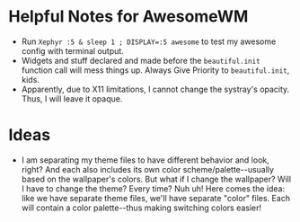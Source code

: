 # Helpful Notes for AwesomeWM

-   Run `Xephyr :5 & sleep 1 ; DISPLAY=:5 awesome` to test my awesome config
    with terminal output.
-   Widgets and stuff declared and made before the `beautiful.init` function 
    call will mess things up.
    Always Give Priority to `beautiful.init`, kids.
-   Apparently, due to X11 limitations, I cannot change the systray's opacity.
    Thus, I will leave it opaque.

# Ideas

-   I am separating my theme files to have different behavior and look, right?
    And each also includes its own color scheme/palette--usually based on 
    the wallpaper's colors. But what if I change the wallpaper? Will I have to change the theme?
    Every time? Nuh uh! Here comes the idea: like we have separate theme files, we'll
    have separate "color" files. Each will contain a color palette--thus making
    switching colors easier!